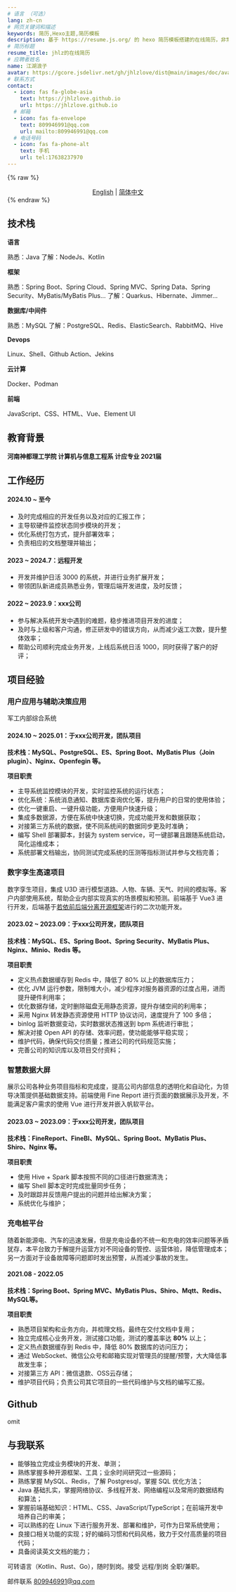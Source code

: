 ```yaml
---
# 语言 （可选）
lang: zh-cn
# 网页关键词和描述
keywords: 简历,Hexo主题,简历模板
description: 基于 https://resume.js.org/ 的 hexo 简历模板搭建的在线简历，非常感谢作者！^_^，Github 地址：https://github.com/xaoxuu/resume-docs。<br/>“我希望我在温度高的时候变成水蒸气，升到天上；遇到冷空气，我又可以凝结成水，再次回到大地，滋养土地”。 ——胡歌
# 简历标题
resume_title: jhlz的在线简历
# 应聘者姓名
name: 江湖浪子
avatar: https://gcore.jsdelivr.net/gh/jhlzlove/dist@main/images/doc/avatar.jpeg
# 联系方式
contact:
  - icon: fas fa-globe-asia
    text: https://jhlzlove.github.io
    url: https://jhlzlove.github.io
  # 邮箱
  - icon: fas fa-envelope
    text: 809946991@qq.com
    url: mailto:809946991@qq.com
  # 电话号码
  - icon: fas fa-phone-alt
    text: 手机
    url: tel:17638237970
---
```


{% raw %}
<center>
<a href='/resume-doc/'>English</a> | <a href='/resume-doc/zh-cn/'>简体中文</a>
</center>
{% endraw %}

## <i class="fas fa-flag"></i> 技术栈

**语言**

熟悉：Java
了解：NodeJs、Kotlin

**框架**

熟悉：Spring Boot、Spring Cloud、Spring MVC、Spring Data、Spring Security、MyBatis/MyBatis Plus...
了解：Quarkus、Hibernate、Jimmer...

**数据库/中间件**

熟悉：MySQL
了解：PostgreSQL、Redis、ElasticSearch、RabbitMQ、Hive

**Devops**

Linux、Shell、Github Action、Jekins

**云计算**

Docker、Podman

**前端**

JavaScript、CSS、HTML、Vue、Element UI

## <i class="fas fa-user-graduate"></i> 教育背景

**河南神都理工学院 计算机与信息工程系 计应专业 2021届**

## <i class="fas fa-user-tie"></i> 工作经历

#### 2024.10 ~ 至今

- 及时完成相应的开发任务以及对应的汇报工作；
- 主导软硬件监控状态同步模块的开发；
- 优化系统打包方式，提升部署效率；
- 负责相应的文档整理并输出；

#### 2023 ~ 2024.7：远程开发

- 开发并维护日活 3000 的系统，并进行业务扩展开发；
- 带领团队新进成员熟悉业务，管理后端开发进度，及时反馈；

#### 2022 ~ 2023.9：xxx公司

- 参与解决系统开发中遇到的难题，稳步推进项目开发的进度；
- 及时与上级和客户沟通，修正研发中的错误方向，从而减少返工次数，提升整体效率；
- 帮助公司顺利完成业务开发，上线后系统日活 1000，同时获得了客户的好评；

## <i class="fas fa-award"></i> 项目经验

### 用户应用与辅助决策应用

军工内部综合系统

#### 2024.10 ~ 2025.01：于xxx公司开发，团队项目

**技术栈：MySQL、PostgreSQL、ES、Spring Boot、MyBatis Plus（Join plugin）、Nginx、Openfegin 等。**

**项目职责**

- 主导系统监控模块的开发，实时监控系统的运行状态；
- 优化系统：系统消息通知、数据库查询优化等，提升用户的日常的使用体验；
- 优化一键重启、一键升级功能，方便用户快速升级；
- 集成多数据源，方便在系统中快速切换，完成功能开发和数据获取；
- 对接第三方系统的数据，使不同系统间的数据同步更及时准确；
- 编写 Shell 部署脚本，封装为 system service，可一键部署且跟随系统启动，简化运维成本；
- 系统部署文档输出，协同测试完成系统的压测等指标测试并参与文档完善；

### 数字孪生高速项目

数字孪生项目，集成 U3D 进行模型道路、人物、车辆、天气、时间的模拟等。客户内部使用系统，帮助企业内部实现真实的场景模拟和预测。前端基于 Vue3 进行开发，后端基于[若依前后端分离开源框架](http://doc.ruoyi.vip/ruoyi-vue/)进行的二次功能开发。

#### 2023.02 ~ 2023.09：于xxx公司开发，团队项目

**技术栈：MySQL、ES、Spring Boot、Spring Security、MyBatis Plus、Nginx、Minio、Redis 等。**

**项目职责**

- 定义热点数据缓存到 Redis 中，降低了 80% 以上的数据库压力；
- 优化 JVM 运行参数，限制堆大小，减少程序对服务器资源的过度占用，进而提升硬件利用率；
- 优化数据存储，定时删除磁盘无用静态资源，提升存储空间的利用率；
- 采用 Nginx 转发静态资源使用 HTTP 协议访问，速度提升了 100 多倍；
- binlog 监听数据变动，实时数据状态推送到 bpm 系统进行审批；
- 解决对接 Open API 的存储、效率问题，使功能能够平稳实现；
- 维护代码，确保代码交付质量；推进公司的代码规范实施；
- 完善公司的知识库以及项目交付资料；

### 智慧数据大屏

展示公司各种业务项目指标和完成度，提高公司内部信息的透明化和自动化，为领导决策提供基础数据支持。前端使用 Fine Report 进行页面的数据展示及开发，不能满足客户需求的使用 Vue 进行开发并嵌入帆软平台。

#### 2023.03 ~ 2023.09：于xxx公司开发，团队项目

**技术栈：FineReport、FineBI、MySQL、Spring Boot、MyBatis Plus、Shiro、Nginx 等。**

**项目职责**

- 使用 Hive + Spark 脚本按照不同的口径进行数据清洗；
- 编写 Shell 脚本定时完成批量同步任务；
- 及时跟踪并反馈用户提出的问题并给出解决方案；
- 系统优化与维护；

### 充电桩平台

随着新能源电、汽车的迅速发展，但是充电设备的不统一和充电的效率问题等矛盾犹存，本平台致力于解提升运营方对不同设备的管控、运营体验，降低管理成本；另一方面对于设备故障等问题即时发出预警，从而减少事故的发生。

#### 2021.08 - 2022.05

**技术栈：Spring Boot、Spring MVC、MyBatis Plus、Shiro、Mqtt、Redis、MySQL等。**

**项目职责**

- 熟悉项目架构和业务方向，并梳理文档，最终在交付文档中复用；
- 独立完成核心业务开发，测试接口功能，测试的覆盖率达 **80%** 以上；
- 定义热点数据缓存到 Redis 中，降低 80% 数据库的访问压力；
- 通过 WebSocket、微信公众号和邮箱实现对管理员的提醒/预警，大大降低事故发生率；
- 对接第三方 API：微信退款、OSS云存储；
- 维护项目代码；负责公司其它项目的一些代码维护与文档的编写汇报。

## <i class="fab fa-github"></i> Github

omit

## <i class="fas fa-phone-alt"></i> 与我联系

- 能够独立完成业务模块的开发、单测；
- 熟练掌握多种开源框架、工具；业余时间研究过一些源码；
- 熟练掌握 MySQL、Redis，了解 Postgresql，掌握 SQL 优化方法；
- Java 基础扎实，掌握网络协议、多线程开发、网络编程以及常用的数据结构和算法；
- 掌握前端基础知识：HTML、CSS、JavaScript/TypeScript；在前端开发中培养自己的审美；
- 可以熟练的在 Linux 下进行服务开发、部署和维护，可作为日常系统使用；
- 良接口相关功能的实现；好的编码习惯和代码风格，致力于交付高质量的项目代码；
- 具备阅读英文文档的能力；

可转语言（Kotlin、Rust、Go），随时到岗。接受 远程/到岗 全职/兼职。

<i class="fas fa-envelope fa-fw"></i> 邮件联系 809946991@qq.com
